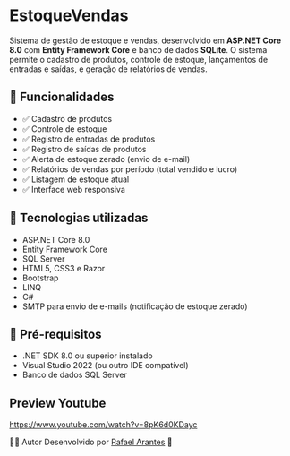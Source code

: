 # EstoqueVendas

Sistema de gestão de estoque e vendas, desenvolvido em **ASP.NET Core 8.0** com **Entity Framework Core** e banco de dados **SQLite**. O sistema permite o cadastro de produtos, controle de estoque, lançamentos de entradas e saídas, e geração de relatórios de vendas.

## 🎯 Funcionalidades

- ✅ Cadastro de produtos
- ✅ Controle de estoque
- ✅ Registro de entradas de produtos
- ✅ Registro de saídas de produtos
- ✅ Alerta de estoque zerado (envio de e-mail)
- ✅ Relatórios de vendas por período (total vendido e lucro)
- ✅ Listagem de estoque atual
- ✅ Interface web responsiva

## 🚀 Tecnologias utilizadas

- ASP.NET Core 8.0
- Entity Framework Core
- SQL Server
- HTML5, CSS3 e Razor
- Bootstrap
- LINQ
- C#
- SMTP para envio de e-mails (notificação de estoque zerado)

## 🔧 Pré-requisitos

- .NET SDK 8.0 ou superior instalado
- Visual Studio 2022 (ou outro IDE compatível)
- Banco de dados SQL Server

## Preview Youtube

https://www.youtube.com/watch?v=8pK6d0KDayc

🙋‍♂️ Autor
Desenvolvido por [Rafael Arantes](https://portfolio-zeta-eight-65.vercel.app/) 🚀
